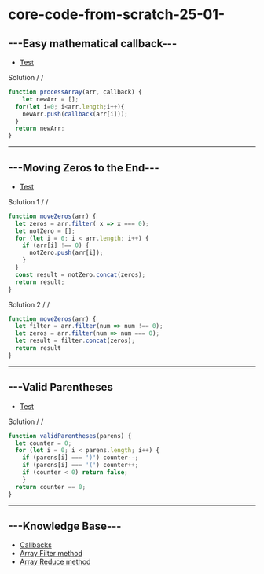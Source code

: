 # core-code-from-scratch-25-01-

## ---Easy mathematical callback---

* [Test](https://www.codewars.com/kata/54b7c8d2cd7f51a839000ebf/train/javascript)

Solution / /

``` javascript
function processArray(arr, callback) {
    let newArr = [];
  for(let i=0; i<arr.length;i++){
    newArr.push(callback(arr[i]));
  }
  return newArr;
}
```
---

## ---Moving Zeros to the End---

* [Test](https://www.codewars.com/kata/52597aa56021e91c93000cb0/train/javascript)

Solution 1 / /

``` javascript 
function moveZeros(arr) {
  let zeros = arr.filter( x => x === 0);
  let notZero = [];
  for (let i = 0; i < arr.length; i++) {
    if (arr[i] !== 0) {
      notZero.push(arr[i]);
    }
  }
  const result = notZero.concat(zeros);
  return result;
}
```

Solution 2 / /

``` javascript 
function moveZeros(arr) {
  let filter = arr.filter(num => num !== 0);
  let zeros = arr.filter(num => num === 0);
  let result = filter.concat(zeros);
  return result
}
```
---

## ---Valid Parentheses

* [Test](https://www.codewars.com/kata/52774a314c2333f0a7000688/train/javascript)

Solution / /

``` javascript 
function validParentheses(parens) { 
  let counter = 0;
  for (let i = 0; i < parens.length; i++) {
    if (parens[i] === ')') counter--;
    if (parens[i] === '(') counter++;
    if (counter < 0) return false;
    }
  return counter == 0;
}
```

---
## ---Knowledge Base---
* [Callbacks](https://developer.mozilla.org/es/docs/Glossary/Callback_function)
* [Array Filter method](https://developer.mozilla.org/es/docs/Web/JavaScript/Reference/Global_Objects/Array/filter)
* [Array Reduce method](https://developer.mozilla.org/es/docs/Web/JavaScript/Reference/Global_Objects/Array/Reduce)
